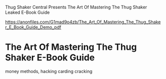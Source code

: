 Thug Shaker Central Presents
The Art Of Mastering The Thug Shaker Leaked E-Book Guide

https://anonfiles.com/G1mad9o4zb/The_Art_Of_Mastering_The_Thug_Shaker_E_Book_Guide_Demo_pdf






















# The Art Of Mastering The Thug Shaker E-Book Guide
money methods, hacking carding cracking
